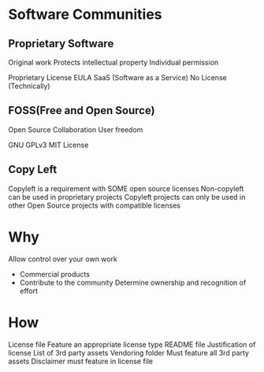 
# Software Communities
## Proprietary Software
Original work
Protects intellectual property
Individual permission

Proprietary License
EULA
SaaS (Software as a Service)
No License (Technically)

## FOSS(Free and Open Source)
Open Source
Collaboration
User freedom

GNU GPLv3
MIT License

## Copy Left
Copyleft is a requirement with SOME open source licenses
Non-copyleft can be used in proprietary projects
Copyleft projects can only be used in other Open Source projects with compatible licenses


# Why
Allow control over your own work
 - Commercial products
 - Contribute to the community
Determine ownership and recognition of effort

# How
License file
	Feature an appropriate license type
README file
	Justification of license
	List of 3rd party assets
Vendoring folder
	Must feature all 3rd party assets
	Disclaimer must feature in license file

